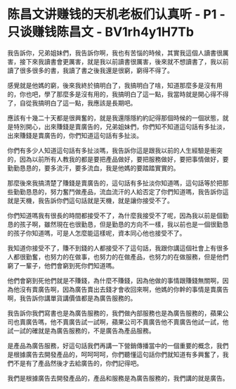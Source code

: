 # 陈昌文讲赚钱的天机老板们认真听 - P1 - 只谈赚钱陈昌文 - BV1rh4y1H7Tb

我告訴你，兄弟姐妹們，我告訴你啊，我也有苦惱的時候，其實我這個人讀書很厲害，接下來我讀書會更厲害，就是我以前讀書很厲害，後來就不想讀書了，我以前讀了很多很多的書，我讀了書之後我還是很窮，窮得不得了。

感覺就是他媽的窮，後來我終於搞明白了，我搞明白了啥，知道那麼多是沒有用的，你也吧，學了那麼多是沒有用的，我搞明白了這一點，我當時就是開心得不得了，自從我搞明白了這一點，我應該是長期吧。

應該有十幾二十天都是很興奮的，就是我還隱隱約約記得那個時候的一個狀態，就是特別開心，出來賺錢是賣廣告的，兄弟姐妹們，你們知不知道這句話有多扯淡，出來賺錢是賣廣告的，你們知道這句話有多扯淡。

你們有多少人知道這句話有多扯淡嗎，我告訴你這是跟我以前的人生經驗是衝突的，因為以前所有人教我的都是要把產品做好，要把服務做好，要把事情做好，要勤勤恳恳的，要多流汗，要多流血，我是他媽的要踏踏實實的。

那麼後來我搞清楚了賺錢是賣廣告的，這句話有多扯淡你知道嗎，這句話等於把那些勤勤恳恳的，努力奮鬥做產品，流血流汗的人給否定了你們知道嗎，我告訴你這就是天機，我告訴你們這句話就是天機，就是讓你接受不了。

你們知道嗎我有很長的時間都接受不了，為什麼我接受不了呢，因為我以前是個勤恳的孩子啊，雖然現在也很勤恳，但是勤恳的方向不一樣，我以前也是一個很勤恳的孩子你知道嗎，可是人怎麼能這樣呢，資本同心他也接受不了。

我知道你接受不了，賺不到錢的人都接受不了這句話，我跟你講這個社會上有很多人都很勤奮，也努力的在做事，也努力的在做產品，也努力的在做服務，但是他們窮了一輩子，他們會窮到死你們知道嗎。

他們會窮到死他們就是不賺錢，為什麼不賺錢，因為他做的事情跟賺錢無關啊，因為他沒有賣廣告啊，因為廣告賣出去錢才會收回來啊，他媽的你幹的事情是賣廣告啊，我告訴你講單貨講價值都是為廣告服務的。

我告訴你我們寫書也是為廣告服務的，我們做內部服務也是為廣告服務的，蘋果公司也賣廣告嗎，他不賣廣告試一試啊，蘋果公司不賣廣告他不賣廣告他試一試，他試一試的確就是為廣告服務的，不是廣告為產品服務。

是產品為廣告服務，好這句話我們再講一下營銷傳播當中的一個重要的概念，我們是根據廣告去開發產品的，呵呵呵呵，你們聽懂這句話你們就知道有多興奮了，我們不是有了產品然後才去給廣告的，你們記得吧。

我們是根據廣告去開發產品的，產品和服務是為廣告服務的，我們講的就是廣告。